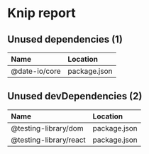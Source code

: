 # Knip report

## Unused dependencies (1)

| Name          | Location     |
|:--------------|:-------------|
| @date-io/core | package.json |

## Unused devDependencies (2)

| Name                   | Location     |
|:-----------------------|:-------------|
| @testing-library/dom   | package.json |
| @testing-library/react | package.json |

